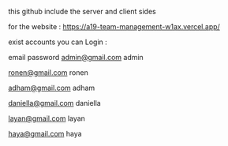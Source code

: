 this github include the server and client sides

for the website : https://a19-team-management-w1ax.vercel.app/

exist accounts you can Login :

email                   password
admin@gmail.com admin

ronen@gmail.com ronen

adham@gmail.com adham

daniella@gmail.com daniella

layan@gmail.com layan

haya@gmail.com haya
